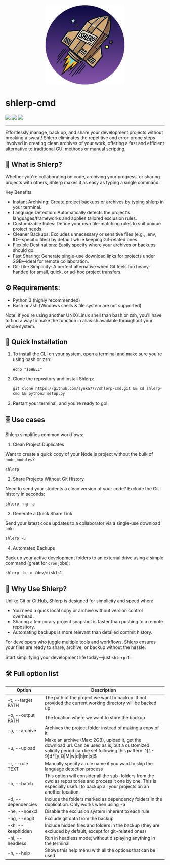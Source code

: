 <div align="center">
  <img src="resources/rocket_shlerp.png" alt="shlerp logo" width="250">
</div>

# shlerp-cmd

[![](https://img.shields.io/static/v1?label=Platform&message=Linux%20%7C%20macOS&color=deeppink)](#) [![](https://img.shields.io/static/v1?label=Python&message=v3.9%2B&color=blue)](#) [![](https://img.shields.io/static/v1?label=Click&message=v8.1.7&color=purple)](#)

---

Effortlessly manage, back up, and share your development projects without breaking a sweat! Shlerp eliminates the repetitive and error-prone steps involved in creating clean archives of your work, offering a fast and efficient alternative to traditional GUI methods or manual scripting.

## 🚀 What is Shlerp?

Whether you're collaborating on code, archiving your progress, or sharing projects with others, Shlerp makes it as easy as typing a single command.

Key Benefits:

- Instant Archiving: Create project backups or archives by typing shlerp in your terminal.
- Language Detection: Automatically detects the project's languages/frameworks and applies tailored exclusion rules.
- Customizable Rules: Define your own file-matching rules to suit unique project needs.
- Cleaner Backups: Excludes unnecessary or sensitive files (e.g., .env, IDE-specific files) by default while keeping Git-related ones.
- Flexible Destinations: Easily specify where your archives or backups should go.
- Fast Sharing: Generate single-use download links for projects under 2GB—ideal for remote collaboration.
- Git-Like Simplicity: A perfect alternative when Git feels too heavy-handed for small, quick, or ad-hoc project transfers.

## ⚙️ Requirements:

- Python 3 (highly recommended)
- Bash or Zsh (Windows shells & file system are not supported)

Note: if you're using another UNIX/Linux shell than bash or zsh, you'll have to find a way to make the function in alias.sh available throughout your whole system.

## 🚀 Quick Installation

1. To install the CLI on your system, open a terminal and make sure you're using bash or zsh:

   ```
   echo "$SHELL"
   ```
2. Clone the repository and install Shlerp:

   ```
   git clone https://github.com/synka777/shlerp-cmd.git && cd shlerp-cmd && python3 setup.py
   ```
3. Restart your terminal, and you're ready to go!

## 🗄 Use cases

Shlerp simplifies common workflows:

1. Clean Project Duplicates

Want to create a quick copy of your Node.js project without the bulk of `node_modules`?

```
shlerp
```

2. Share Projects Without Git History

Need to send your students a clean version of your code? Exclude the Git history in seconds:

```
shlerp -ng -a
```

3. Generate a Quick Share Link

Send your latest code updates to a collaborator via a single-use download link:

```
shlerp -u
```

4. Automated Backups

Back up your active development folders to an external drive using a simple command (great for `cron` jobs):

```
shlerp -b -o /dev/disk1s1
```

## 🌟 Why Use Shlerp?

Unlike Git or GitHub, Shlerp is designed for simplicity and speed when:

- You need a quick local copy or archive without version control overhead.
- Sharing a temporary project snapshot is faster than pushing to a remote repository.
- Automating backups is more relevant than detailed commit history.

For developers who juggle multiple tools and workflows, Shlerp ensures your files are ready to share, archive, or backup without the hassle.

Start simplifying your development life today—just `shlerp` it!


## 🛠 Full option list


| Option             | Description                                                                                                                                                                           |
| -------------------- | --------------------------------------------------------------------------------------------------------------------------------------------------------------------------------------- |
| -t, --target PATH  | The path of the project we want to backup.  If not provided the current working directory will be backed up                                                                           |
| -o, --output PATH  | The location where we want to store the backup                                                                                                                                        |
| -a, --archive      | Archives the project folder instead of making a copy of it                                                                                                                            |
| -u, --upload       | Make an archive (Max: 2GB), upload it, get the download url. Can be used as is, but a customized validity period can be set following this pattern: ^[1-9]d*[y\|Q\|M\|w\|d\|h\|m\|s]$ |
| -r, --rule TEXT    | Manually specify a rule name if you want to skip the language detection process                                                                                                       |
| -b, --batch        | This option will consider all the sub-folders from the cwd as repositories and process it one by one. This is especially useful to backup all your projects on an another location.   |
| -d, --dependencies | Include the folders marked as dependency folders in the duplication. Only works when using -a                                                                                         |
| -ne, --noexcl      | Disable the exclusion system inherent to each rule                                                                                                                                    |
| -ng, --nogit       | Exclude git data from the backup                                                                                                                                                      |
| -kh, --keephidden  | Include hidden files and folders in the backup (they are excluded by default, except for git-related ones)                                                                            |
| -hl, --headless    | Run in headless mode; without displaying anything in the terminal                                                                                                                     |
| -h, --help         | Shows this help menu with all the options that can be used                                                                                                                            |
